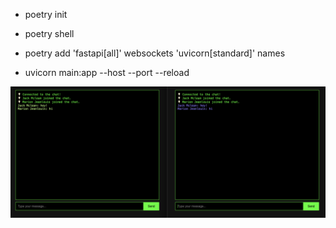 - poetry init

- poetry shell

- poetry add 'fastapi[all]' websockets 'uvicorn[standard]' names

- uvicorn main:app --host <your-host> --port <your-port> --reload

![Example](assets/example.png)
